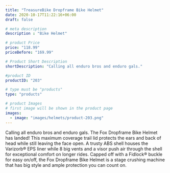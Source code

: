 ```yaml
---
title: "TreasureBike Dropframe Bike Helmet"
date: 2020-10-17T11:22:16+06:00
draft: false

# meta description
description : "Bike Helmet"

# product Price
price: "118.99"
priceBefore: "169.99"

# Product Short Description
shortDescription: "Calling all enduro bros and enduro gals."

#product ID
productID: "203"

# type must be "products"
type: "products"

# product Images
# first image will be shown in the product page
images:
  - image: "images/helmets/product-203.png"
---
```


Calling all enduro bros and enduro gals. The Fox Dropframe Bike Helmet has landed! This maximum coverage trail lid protects the ears and back of head while still leaving the face open. A trusty ABS shell houses the Varizorb® EPS liner while 8 big vents and a visor push air through the shell for exceptional comfort on longer rides. Capped off with a Fidlock® buckle for easy on/off, the Fox Dropframe Bike Helmet is a stage crushing machine that has big style and ample protection you can count on.


